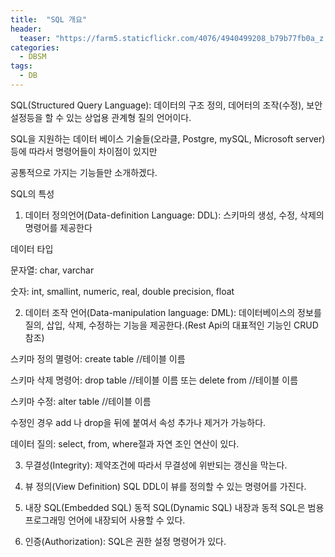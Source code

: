 ```yaml
---
title:  "SQL 개요"
header:
  teaser: "https://farm5.staticflickr.com/4076/4940499208_b79b77fb0a_z.jpg"
categories: 
  - DBSM
tags:
  - DB
---
```

SQL(Structured Query Language): 데이터의 구조 정의, 데어터의 조작(수정), 보안설정등을 할 수 있는 상업용 관계형 질의 언어이다.

SQL을 지원하는 데이터 베이스 기술들(오라클, Postgre, mySQL, Microsoft server)등에 따라서 명령어들이 차이점이 있지만

공통적으로 가지는 기능들만 소개하겠다.

SQL의 특성
1. 데이터 정의언어(Data-definition Language: DDL): 스키마의 생성, 수정, 삭제의 명령어를 제공한다

데이터 타입

문자열: char, varchar

숫자: int, smallint, numeric, real, double precision, float


2. 데이터 조작 언어(Data-manipulation language: DML): 데이터베이스의 정보를 질의, 삽입, 삭제, 수정하는 기능을 제공한다.(Rest Api의 대표적인 기능인 CRUD 참조)

스키마 정의 멸령어: create table //테이블 이름

스키마 삭제 명령어: drop table //테이블 이름 또는 delete from //테이블 이름 

스키마 수정: alter table //테이블 이름

수정인 경우 add 나 drop을 뒤에 붙여서 속성 추가나 제거가 가능하다.

데이터 질의: select, from, where절과 자연 조인 연산이 있다.

3. 무결성(Integrity): 제약조건에 따라서 무결성에 위반되는 갱신을 막는다.
 
4. 뷰 정의(View Definition) SQL DDL이 뷰를 정의할 수 있는 명령어를 가진다.
 
5. 내장 SQL(Embedded SQL) 동적 SQL(Dynamic SQL) 내장과 동적 SQL은 범용 프로그래밍 언어에 내장되어 사용할 수 있다.
 
6. 인증(Authorization): SQL은 권한 설정 명령어가 있다.
 
[^posts]: Footnote test.

